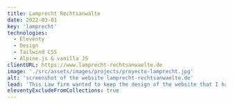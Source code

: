 ```yaml
---
title: Lamprecht Rechtsanwälte
date: 2022-03-01
key: 'lamprecht'
technologies:
  - Eleventy
  - Design
  - Tailwind CSS
  - Alpine.js & vanilla JS
clientURL: https://www.lamprecht-rechtsanwaelte.de
image: './src/assets/images/projects/proyecto-lamprecht.jpg'
alt: 'screenshot of the website lamprecht-rechtsanwaelte.de'
lead: 'This Law firm wanted to keep the design of the website that I had programmed for them back in 2015 with the CMS WordPress, but implemented with Jamstack. The previous design was only polished and improved in details, so that site visitors hardly noticed a difference. All routes were kept or were redirected so that the current rankings in Google were not affected.'
eleventyExcludeFromCollections: true
---
```

